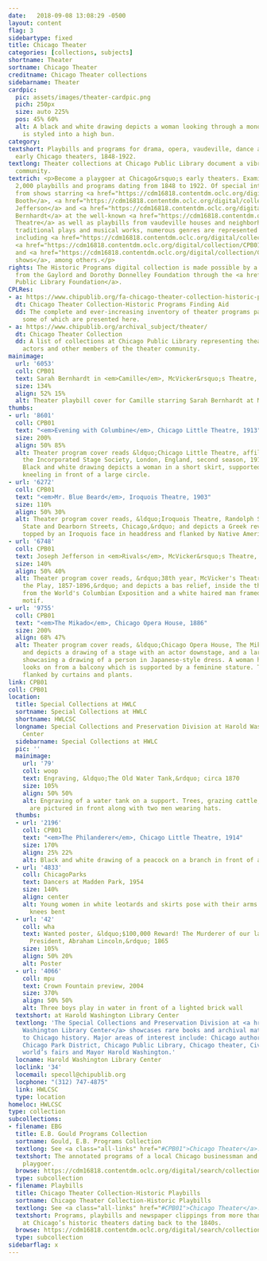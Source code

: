 ```yaml
---
date:   2018-09-08 13:08:29 -0500
layout: content
flag: 3
sidebartype: fixed
title: Chicago Theater
categories: [collections, subjects]
shortname: Theater
sortname: Chicago Theater
creditname: Chicago Theater collections
sidebarname: Theater
cardpic:
  pic: assets/images/theater-cardpic.png
  pich: 250px
  size: auto 225%
  pos: 45% 60%
  alt: A black and white drawing depicts a woman looking through a monocle. Her hair
    is styled into a high bun.
category: 
textshort: Playbills and programs for drama, opera, vaudeville, dance and music at
  early Chicago theaters, 1848-1922.
textlong: Theater collections at Chicago Public Library document a vibrant local theater
  community.
textrich: <p>Become a playgoer at Chicago&rsquo;s early theaters. Examine more than
  2,000 playbills and programs dating from 1848 to 1922. Of special interest are playbills
  from shows starring <a href="https://cdm16818.contentdm.oclc.org/digital/collection/CPB01/search/searchterm/Booth%2C%20Edwin%2C%201833-1893/field/contri/mode/all/conn/and/order/title/ad/asc">Edwin
  Booth</a>, <a href="https://cdm16818.contentdm.oclc.org/digital/collection/CPB01/search/searchterm/Jefferson%2C%20Joseph%2C%201829-1905/field/contri/mode/all/conn/and/order/title/ad/asc">Joseph
  Jefferson</a> and <a href="https://cdm16818.contentdm.oclc.org/digital/collection/CPB01/search/searchterm/Bernhardt%2C%20Sarah%2C%201844-1923/field/contri/mode/all/conn/and/order/title/ad/asc">Sarah
  Bernhardt</a> at the well-known <a href="https://cdm16818.contentdm.oclc.org/digital/collection/CPB01/search/searchterm/mcvicker's/field/theata/mode/all/conn/and/order/title/ad/asc">McVicker&rsquo;s
  Theatre</a> as well as playbills from vaudeville houses and neighborhood theaters.</p><p>Alongside
  traditional plays and musical works, numerous genres are represented in the collection,
  including <a href="https://cdm16818.contentdm.oclc.org/digital/collection/CPB01/search/searchterm/extravaganzas%20--%20illinois%20--%20chicago/field/genre/mode/all/conn/and/order/title/ad/asc">extravaganzas</a>,
  <a href="https://cdm16818.contentdm.oclc.org/digital/collection/CPB01/search/searchterm/juggling%20--%20illinois%20--%20chicago/field/genre/mode/all/conn/and/order/title/ad/asc">juggling</a>
  and <a href="https://cdm16818.contentdm.oclc.org/digital/collection/CPB01/search/searchterm/magic%20--%20illinois%20--%20chicago/field/genre/mode/exact/conn/and/order/title/ad/asc">magic
  shows</a>, among others.</p>
rights: The Historic Programs digital collection is made possible by a generous grant
  from the Gaylord and Dorothy Donnelley Foundation through the <a href="http://cplfoundation.org/">Chicago
  Public Library Foundation</a>.
CPLRes:
- a: https://www.chipublib.org/fa-chicago-theater-collection-historic-programs/
  dt: Chicago Theater Collection-Historic Programs Finding Aid
  dd: The complete and ever-increasing inventory of theater programs past and present,
    some of which are presented here.
- a: https://www.chipublib.org/archival_subject/theater/
  dt: Chicago Theater Collection
  dd: A list of collections at Chicago Public Library representing theaters, designers,
    actors and other members of the theater community.
mainimage:
  url: '6053'
  coll: CPB01
  text: Sarah Bernhardt in <em>Camille</em>, McVicker&rsquo;s Theatre, 1881
  size: 134%
  align: 52% 15%
  alt: Theater playbill cover for Camille starring Sarah Bernhardt at McVicker's Theatre
thumbs:
- url: '8601'
  coll: CPB01
  text: "<em>Evening with Columbine</em>, Chicago Little Theatre, 1913"
  size: 200%
  align: 50% 85%
  alt: Theater program cover reads &ldquo;Chicago Little Theatre, affiliated with
    the Incorporated Stage Society, London, England, second season, 1913-14&rdquo;.
    Black and white drawing depicts a woman in a short skirt, supported by two men,
    kneeling in front of a large circle.
- url: '6272'
  coll: CPB01
  text: "<em>Mr. Blue Beard</em>, Iroquois Theatre, 1903"
  size: 110%
  align: 50% 30%
  alt: Theater program cover reads, &ldquo;Iroquois Theatre, Randolph St. between
    State and Dearborn Streets, Chicago,&rdquo; and depicts a Greek revival door,
    topped by an Iroquois face in headdress and flanked by Native American shields.
- url: '6748'
  coll: CPB01
  text: Joseph Jefferson in <em>Rivals</em>, McVicker&rsquo;s Theatre, 1896
  size: 140%
  align: 50% 40%
  alt: Theater program cover reads, &rdquo;38th year, McVicker's Theatre, Bill of
    the Play, 1857-1896,&rdquo; and depicts a bas relief, inside the theater, a scene
    from the World's Columbian Exposition and a white haired man framed by a floral
    motif.
- url: '9755'
  coll: CPB01
  text: "<em>The Mikado</em>, Chicago Opera House, 1886"
  size: 200%
  align: 68% 47%
  alt: Theater program cover reads, &ldquo;Chicago Opera House, The Mikado&rdquo;
    and depicts a drawing of a stage with an actor downstage, and a large circle upstage
    showcasing a drawing of a person in Japanese-style dress. A woman holding a fan
    looks on from a balcony which is supported by a feminine stature. The stage is
    flanked by curtains and plants.
link: CPB01
coll: CPB01
location:
  title: Special Collections at HWLC
  sortname: Special Collections at HWLC
  shortname: HWLCSC
  longname: Special Collections and Preservation Division at Harold Washington Library
    Center
  sidebarname: Special Collections at HWLC
  pic: ''
  mainimage:
    url: '79'
    coll: woop
    text: Engraving, &ldquo;The Old Water Tank,&rdquo; circa 1870
    size: 105%
    align: 50% 50%
    alt: Engraving of a water tank on a support. Trees, grazing cattle, and a fence
      are pictured in front along with two men wearing hats.
  thumbs:
  - url: '2196'
    coll: CPB01
    text: "<em>The Philanderer</em>, Chicago Little Theatre, 1914"
    size: 170%
    align: 25% 22%
    alt: Black and white drawing of a peacock on a branch in front of an orange circle
  - url: '4833'
    coll: ChicagoParks
    text: Dancers at Madden Park, 1954
    size: 140%
    align: center
    alt: Young women in white leotards and skirts pose with their arms extended and
      knees bent
  - url: '42'
    coll: wha
    text: Wanted poster, &ldquo;$100,000 Reward! The Murderer of our late beloved
      President, Abraham Lincoln,&rdquo; 1865
    size: 105%
    align: 50% 20%
    alt: Poster
  - url: '4066'
    coll: mpu
    text: Crown Fountain preview, 2004
    size: 370%
    align: 50% 50%
    alt: Three boys play in water in front of a lighted brick wall
  textshort: at Harold Washington Library Center
  textlong: 'The Special Collections and Preservation Division at <a href="https://www.chipublib.org/locations/34">Harold
    Washington Library Center</a> showcases rare books and archival material relating
    to Chicago history. Major areas of interest include: Chicago authors and publishing,
    Chicago Park District, Chicago Public Library, Chicago theater, Civil War, Chicago’s
    world’s fairs and Mayor Harold Washington.'
  locname: Harold Washington Library Center
  loclink: '34'
  locemail: specoll@chipublib.org
  locphone: "(312) 747-4875"
  link: HWLCSC
  type: location
homeloc: HWLCSC
type: collection
subcollections:
- filename: EBG
  title: E.B. Gould Programs Collection
  sortname: Gould, E.B. Programs Collection
  textlong: See <a class="all-links" href="#CPB01">Chicago Theater</a>.
  textshort: The annotated programs of a local Chicago businessman and enthusiastic
    playgoer.
  browse: https://cdm16818.contentdm.oclc.org/digital/search/collection/CPB01/searchterm/Chicago%20Theater%20Collection-Historic%20Programs-E.B.%20Gould%3B/field/all/mode/all/conn/and/order/title/ad/asc
  type: subcollection
- filename: Playbills
  title: Chicago Theater Collection-Historic Playbills
  sortname: Chicago Theater Collection-Historic Playbills
  textlong: See <a class="all-links" href="#CPB01">Chicago Theater</a>.
  textshort: Programs, playbills and newspaper clippings from more than 2,000 productions
    at Chicago’s historic theaters dating back to the 1840s.
  browse: https://cdm16818.contentdm.oclc.org/digital/search/collection/CPB01/searchterm/Chicago%20Theater%20Collection-Historic%20Programs/field/all/mode/exact/conn/and/
  type: subcollection
sidebarflag: x
---
```

